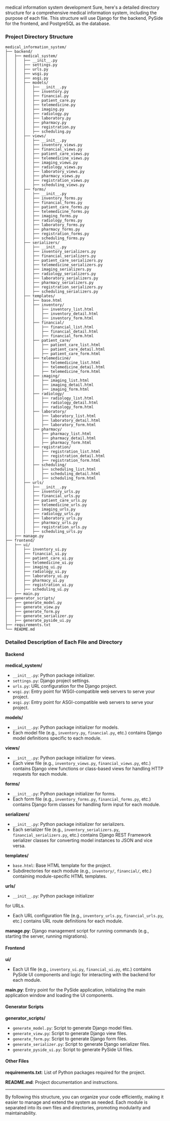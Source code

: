medical information system development
Sure, here's a detailed directory structure for a comprehensive medical information system, including the purpose of each file. This structure will use Django for the backend, PySide for the frontend, and PostgreSQL as the database.

### Project Directory Structure

```
medical_information_system/
├── backend/
│   ├── medical_system/
│   │   ├── __init__.py
│   │   ├── settings.py
│   │   ├── urls.py
│   │   ├── wsgi.py
│   │   ├── asgi.py
│   │   ├── models/
│   │   │   ├── __init__.py
│   │   │   ├── inventory.py
│   │   │   ├── financial.py
│   │   │   ├── patient_care.py
│   │   │   ├── telemedicine.py
│   │   │   ├── imaging.py
│   │   │   ├── radiology.py
│   │   │   ├── laboratory.py
│   │   │   ├── pharmacy.py
│   │   │   ├── registration.py
│   │   │   ├── scheduling.py
│   │   ├── views/
│   │   │   ├── __init__.py
│   │   │   ├── inventory_views.py
│   │   │   ├── financial_views.py
│   │   │   ├── patient_care_views.py
│   │   │   ├── telemedicine_views.py
│   │   │   ├── imaging_views.py
│   │   │   ├── radiology_views.py
│   │   │   ├── laboratory_views.py
│   │   │   ├── pharmacy_views.py
│   │   │   ├── registration_views.py
│   │   │   ├── scheduling_views.py
│   │   ├── forms/
│   │   │   ├── __init__.py
│   │   │   ├── inventory_forms.py
│   │   │   ├── financial_forms.py
│   │   │   ├── patient_care_forms.py
│   │   │   ├── telemedicine_forms.py
│   │   │   ├── imaging_forms.py
│   │   │   ├── radiology_forms.py
│   │   │   ├── laboratory_forms.py
│   │   │   ├── pharmacy_forms.py
│   │   │   ├── registration_forms.py
│   │   │   ├── scheduling_forms.py
│   │   ├── serializers/
│   │   │   ├── __init__.py
│   │   │   ├── inventory_serializers.py
│   │   │   ├── financial_serializers.py
│   │   │   ├── patient_care_serializers.py
│   │   │   ├── telemedicine_serializers.py
│   │   │   ├── imaging_serializers.py
│   │   │   ├── radiology_serializers.py
│   │   │   ├── laboratory_serializers.py
│   │   │   ├── pharmacy_serializers.py
│   │   │   ├── registration_serializers.py
│   │   │   ├── scheduling_serializers.py
│   │   ├── templates/
│   │   │   ├── base.html
│   │   │   ├── inventory/
│   │   │   │   ├── inventory_list.html
│   │   │   │   ├── inventory_detail.html
│   │   │   │   ├── inventory_form.html
│   │   │   ├── financial/
│   │   │   │   ├── financial_list.html
│   │   │   │   ├── financial_detail.html
│   │   │   │   ├── financial_form.html
│   │   │   ├── patient_care/
│   │   │   │   ├── patient_care_list.html
│   │   │   │   ├── patient_care_detail.html
│   │   │   │   ├── patient_care_form.html
│   │   │   ├── telemedicine/
│   │   │   │   ├── telemedicine_list.html
│   │   │   │   ├── telemedicine_detail.html
│   │   │   │   ├── telemedicine_form.html
│   │   │   ├── imaging/
│   │   │   │   ├── imaging_list.html
│   │   │   │   ├── imaging_detail.html
│   │   │   │   ├── imaging_form.html
│   │   │   ├── radiology/
│   │   │   │   ├── radiology_list.html
│   │   │   │   ├── radiology_detail.html
│   │   │   │   ├── radiology_form.html
│   │   │   ├── laboratory/
│   │   │   │   ├── laboratory_list.html
│   │   │   │   ├── laboratory_detail.html
│   │   │   │   ├── laboratory_form.html
│   │   │   ├── pharmacy/
│   │   │   │   ├── pharmacy_list.html
│   │   │   │   ├── pharmacy_detail.html
│   │   │   │   ├── pharmacy_form.html
│   │   │   ├── registration/
│   │   │   │   ├── registration_list.html
│   │   │   │   ├── registration_detail.html
│   │   │   │   ├── registration_form.html
│   │   │   ├── scheduling/
│   │   │   │   ├── scheduling_list.html
│   │   │   │   ├── scheduling_detail.html
│   │   │   │   ├── scheduling_form.html
│   │   ├── urls/
│   │   │   ├── __init__.py
│   │   │   ├── inventory_urls.py
│   │   │   ├── financial_urls.py
│   │   │   ├── patient_care_urls.py
│   │   │   ├── telemedicine_urls.py
│   │   │   ├── imaging_urls.py
│   │   │   ├── radiology_urls.py
│   │   │   ├── laboratory_urls.py
│   │   │   ├── pharmacy_urls.py
│   │   │   ├── registration_urls.py
│   │   │   ├── scheduling_urls.py
│   ├── manage.py
├── frontend/
│   ├── ui/
│   │   ├── inventory_ui.py
│   │   ├── financial_ui.py
│   │   ├── patient_care_ui.py
│   │   ├── telemedicine_ui.py
│   │   ├── imaging_ui.py
│   │   ├── radiology_ui.py
│   │   ├── laboratory_ui.py
│   │   ├── pharmacy_ui.py
│   │   ├── registration_ui.py
│   │   ├── scheduling_ui.py
│   ├── main.py
├── generator_scripts/
│   ├── generate_model.py
│   ├── generate_view.py
│   ├── generate_form.py
│   ├── generate_serializer.py
│   ├── generate_pyside_ui.py
├── requirements.txt
└── README.md
```

### Detailed Description of Each File and Directory

#### Backend

**medical_system/**
- `__init__.py`: Python package initializer.
- `settings.py`: Django project settings.
- `urls.py`: URL configuration for the Django project.
- `wsgi.py`: Entry point for WSGI-compatible web servers to serve your project.
- `asgi.py`: Entry point for ASGI-compatible web servers to serve your project.

**models/**
- `__init__.py`: Python package initializer for models.
- Each model file (e.g., `inventory.py`, `financial.py`, etc.) contains Django model definitions specific to each module.

**views/**
- `__init__.py`: Python package initializer for views.
- Each view file (e.g., `inventory_views.py`, `financial_views.py`, etc.) contains Django view functions or class-based views for handling HTTP requests for each module.

**forms/**
- `__init__.py`: Python package initializer for forms.
- Each form file (e.g., `inventory_forms.py`, `financial_forms.py`, etc.) contains Django form classes for handling form input for each module.

**serializers/**
- `__init__.py`: Python package initializer for serializers.
- Each serializer file (e.g., `inventory_serializers.py`, `financial_serializers.py`, etc.) contains Django REST Framework serializer classes for converting model instances to JSON and vice versa.

**templates/**
- `base.html`: Base HTML template for the project.
- Subdirectories for each module (e.g., `inventory/`, `financial/`, etc.) containing module-specific HTML templates.

**urls/**
- `__init__.py`: Python package initializer

 for URLs.
- Each URL configuration file (e.g., `inventory_urls.py`, `financial_urls.py`, etc.) contains URL route definitions for each module.

**manage.py**: Django management script for running commands (e.g., starting the server, running migrations).

#### Frontend

**ui/**
- Each UI file (e.g., `inventory_ui.py`, `financial_ui.py`, etc.) contains PySide UI components and logic for interacting with the backend for each module.

**main.py**: Entry point for the PySide application, initializing the main application window and loading the UI components.

#### Generator Scripts

**generator_scripts/**
- `generate_model.py`: Script to generate Django model files.
- `generate_view.py`: Script to generate Django view files.
- `generate_form.py`: Script to generate Django form files.
- `generate_serializer.py`: Script to generate Django serializer files.
- `generate_pyside_ui.py`: Script to generate PySide UI files.

#### Other Files

**requirements.txt**: List of Python packages required for the project.

**README.md**: Project documentation and instructions.

---

By following this structure, you can organize your code efficiently, making it easier to manage and extend the system as needed. Each module is separated into its own files and directories, promoting modularity and maintainability.
